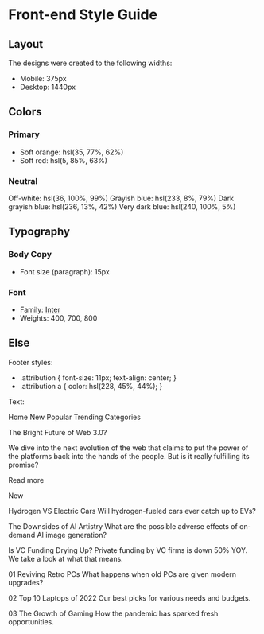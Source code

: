 # Front-end Style Guide

## Layout

The designs were created to the following widths:

- Mobile: 375px
- Desktop: 1440px

## Colors

### Primary

- Soft orange: hsl(35, 77%, 62%)
- Soft red: hsl(5, 85%, 63%)

### Neutral

Off-white: hsl(36, 100%, 99%)
Grayish blue: hsl(233, 8%, 79%)
Dark grayish blue: hsl(236, 13%, 42%)
Very dark blue: hsl(240, 100%, 5%)

## Typography

### Body Copy

- Font size (paragraph): 15px

### Font

- Family: [Inter](https://fonts.google.com/specimen/Inter)
- Weights: 400, 700, 800

## Else

Footer styles:

- .attribution { font-size: 11px; text-align: center; }
- .attribution a { color: hsl(228, 45%, 44%); }

 <!-- <div class="attribution">
    Challenge by <a href="https://www.frontendmentor.io?ref=challenge" target="_blank">Frontend Mentor</a>. 
    Coded by <a href="#">Your Name Here</a>.
</div> -->

Text:

Home
New
Popular
Trending
Categories

The Bright Future of Web 3.0?

We dive into the next evolution of the web that claims to put the power of the platforms back into the hands of the people.
But is it really fulfilling its promise?

Read more

New

Hydrogen VS Electric Cars
Will hydrogen-fueled cars ever catch up to EVs?

The Downsides of AI Artistry
What are the possible adverse effects of on-demand AI image generation?

Is VC Funding Drying Up?
Private funding by VC firms is down 50% YOY. We take a look at what that means.

01
Reviving Retro PCs
What happens when old PCs are given modern upgrades?

02
Top 10 Laptops of 2022
Our best picks for various needs and budgets.

03
The Growth of Gaming
How the pandemic has sparked fresh opportunities.
